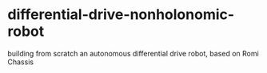 # differential-drive-nonholonomic-robot
building from scratch an autonomous differential drive robot, based on Romi Chassis 
